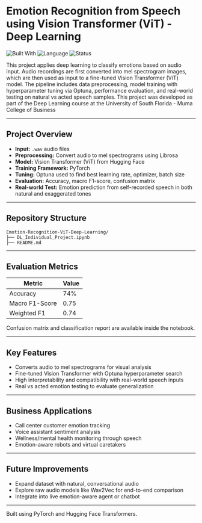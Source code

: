 # Emotion Recognition from Speech using Vision Transformer (ViT) - Deep Learning
![Built With](https://img.shields.io/badge/Built%20With-Python%20%7C%20PyTorch%20%7C%20Transformers%20%7C%20Deep%20Learning-blue)
![Language](https://img.shields.io/badge/Language-Python-orange)
![Status](https://img.shields.io/badge/Status-Completed-brightgreen)

This project applies deep learning to classify emotions based on audio input. Audio recordings are first converted into mel spectrogram images, which are then used as input to a fine-tuned Vision Transformer (ViT) model. The pipeline includes data preprocessing, model training with hyperparameter tuning via Optuna, performance evaluation, and real-world testing on natural vs acted speech samples. This project was developed as part of the Deep Learning course at the University of South Florida - Muma College of Business

---

## Project Overview

- **Input:** `.wav` audio files
- **Preprocessing:** Convert audio to mel spectrograms using Librosa
- **Model:** Vision Transformer (ViT) from Hugging Face
- **Training Framework:** PyTorch
- **Tuning:** Optuna used to find best learning rate, optimizer, batch size
- **Evaluation:** Accuracy, macro F1-score, confusion matrix
- **Real-world Test:** Emotion prediction from self-recorded speech in both natural and exaggerated tones

---

## Repository Structure

```
Emotion-Recognition-ViT-Deep-Learning/
├── DL_Individual_Project.ipynb
├── README.md
```



---

## Evaluation Metrics

| Metric        | Value |
|---------------|-------|
| Accuracy      | 74%   |
| Macro F1-Score| 0.75  |
| Weighted F1   | 0.74  |

Confusion matrix and classification report are available inside the notebook.

---

## Key Features

- Converts audio to mel spectrograms for visual analysis
- Fine-tuned Vision Transformer with Optuna hyperparameter search
- High interpretability and compatibility with real-world speech inputs
- Real vs acted emotion testing to evaluate generalization

---

## Business Applications

- Call center customer emotion tracking
- Voice assistant sentiment analysis
- Wellness/mental health monitoring through speech
- Emotion-aware robots and virtual caretakers

---

## Future Improvements

- Expand dataset with natural, conversational audio
- Explore raw audio models like Wav2Vec for end-to-end comparison
- Integrate into live emotion-aware agent or chatbot

---

Built using PyTorch and Hugging Face Transformers.
